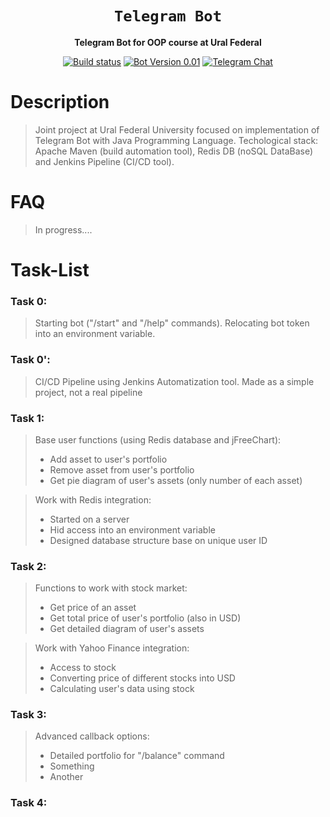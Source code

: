 <div align="center">

  <h1><code>Telegram Bot</code></h1>
   <p>
    <strong>Telegram Bot for OOP course at Ural Federal</strong>
  </p>
  
  <p>
    <a href="https://github.com/tooBusyNow/tlgFinancialBot/releases"><img alt="Build status" src="https://store-images.s-microsoft.com/image/apps.45589.13510798887699949.dc852c91-11fd-4d34-a88b-5dd6e976193d.53b9d436-16c3-4fe0-b6a0-951c2ac850da?w=96&h=96&q=60"/></a>
    <a href="https://github.com/tooBusyNow/tlgFinancialBot"><img alt="Bot Version 0.01" src="https://gitlab.c3sl.ufpr.br/uploads/-/system/project/avatar/942/git_icon_01.png"></a>
    <a href="https://t.me/matmehurfu"><img alt="Telegram Chat" src="https://forum.antichat.ru/data/avatars/m/327/327868.jpg?1539677021"></a>
  </p>
</div>


# Description
> Joint project at Ural Federal University focused on implementation of Telegram Bot with Java Programming Language.
 Techological stack: Apache Maven (build automation tool), Redis DB (noSQL DataBase) and Jenkins Pipeline (CI/CD tool).

# FAQ
> In progress.... 

# Task-List

### Task 0: 
>Starting bot ("/start" and "/help" commands). Relocating bot token into an environment variable.
### Task 0\': 
> CI/CD Pipeline using Jenkins Automatization tool. Made as a simple project, not a real pipeline
### Task 1: 
> Base user functions (using Redis database and jFreeChart):
>* Add asset to user's portfolio
>* Remove asset from user's portfolio
>* Get pie diagram of user's assets (only number of each asset)

> Work with Redis integration:
>* Started on a server
>* Hid access into an environment variable
>* Designed database structure base on unique user ID
### Task 2: 
> Functions to work with stock market:
>* Get price of an asset
>* Get total price of user's portfolio (also in USD)
>* Get detailed diagram of user's assets

> Work with Yahoo Finance integration:
>* Access to stock
>* Converting price of different stocks into USD
>* Calculating user's data using stock
### Task 3:
> Advanced callback options:
>* Detailed portfolio for "/balance" command
>* Something
>* Another
### Task 4:
